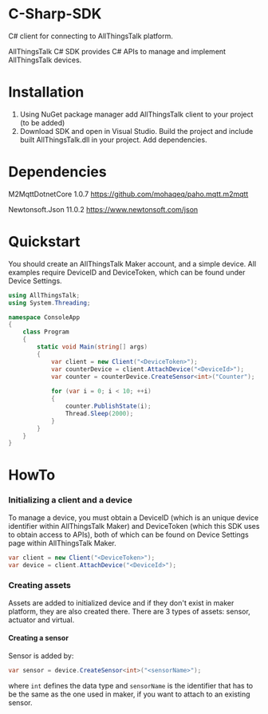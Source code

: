 # C-Sharp-SDK
C# client for connecting to AllThingsTalk platform.

AllThingsTalk C# SDK provides C# APIs to manage and implement AllThingsTalk devices.

# Installation

1) Using NuGet package manager add AllThingsTalk client to your project (to be added)
2) Download SDK and open in Visual Studio. Build the project and include built AllThingsTalk.dll in your project.
Add dependencies.

# Dependencies
M2MqttDotnetCore 1.0.7 https://github.com/mohaqeq/paho.mqtt.m2mqtt

Newtonsoft.Json 11.0.2 https://www.newtonsoft.com/json

# Quickstart
You should create an AllThingsTalk Maker account, and a simple device. All examples require DeviceID and DeviceToken, which can be found under Device Settings.

```C#
using AllThingsTalk;
using System.Threading;

namespace ConsoleApp
{
    class Program
    {
        static void Main(string[] args)
        {
            var client = new Client("<DeviceToken>");
            var counterDevice = client.AttachDevice("<DeviceId>");
            var counter = counterDevice.CreateSensor<int>("Counter");
            
            for (var i = 0; i < 10; ++i)
            {
                counter.PublishState(i);
                Thread.Sleep(2000);
            }
        }
    }
}
```

# HowTo

### Initializing a client and a device
To manage a device, you must obtain a DeviceID (which is an unique device identifier within AllThingsTalk Maker) and DeviceToken (which this SDK uses to obtain access to APIs), both of which can be found on Device Settings page within AllThingsTalk Maker.

```C#
var client = new Client("<DeviceToken>");
var device = client.AttachDevice("<DeviceId>");
```

### Creating assets
Assets are added to initialized device and if they don't exist in maker platform, they are also created there. There are 3 types of assets: sensor, actuator and virtual.

#### Creating a sensor
Sensor is added by:
```C#
var sensor = device.CreateSensor<int>("<sensorName>");
```
where `int` defines the data type and `sensorName` is the identifier that has to be the same as the one used in maker, if you want to attach to an existing sensor.
